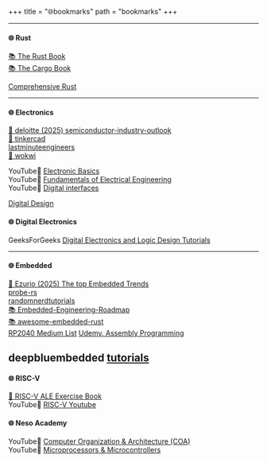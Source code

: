 +++
title = "🌐bookmarks" 
path = "bookmarks"
+++

---
#### 🌐 Rust
[📚 The Rust Book](https://doc.rust-lang.org/book/)  
[📚 The Cargo Book](https://doc.rust-lang.org/cargo/index.html) 

[Comprehensive Rust](https://google.github.io/comprehensive-rust/comprehensive-rust.pdf)

---
#### 🌐 Electronics
[📝 deloitte (2025) semiconductor-industry-outlook](https://www2.deloitte.com/us/en/insights/industry/technology/technology-media-telecom-outlooks/semiconductor-industry-outlook.html)  
[🤖 tinkercad](https://www.tinkercad.com/)  
[lastminuteengineers](https://lastminuteengineers.com/electronics/basic-electronics/)  
[🤖 wokwi](https://wokwi.com/)  

YouTube🔴 [Electronic Basics](https://www.youtube.com/playlist?list=PLNAsgvPRQbqhAr_owUecml6L5sCxj-FJ7)  
YouTube🔴 [Fundamentals of Electrical Engineering](https://www.youtube.com/playlist?list=PLmu_y3-DV2_ko4Q36htOLjHM3QgGnbQY0)  
YouTube🔴 [Digital interfaces](https://www.youtube.com/playlist?list=PLmu_y3-DV2_lonKu6lIjBkS9X1QeQeX9v)  

[Digital Design](https://tinytapeout.com/digital_design/)


#### 🌐 Digital Electronics
GeeksForGeeks [Digital Electronics and Logic Design Tutorials](https://www.geeksforgeeks.org/digital-electronics-logic-design-tutorials/)

---
#### 🌐 Embedded
[📝 Ezurio (2025) The top Embedded Trends](https://www.ezurio.com/resources/blog/the-top-trends-in-embedded-development-for-2025-beyond)  
[probe-rs](https://probe.rs/)  
[randomnerdtutorials](https://randomnerdtutorials.com/)  
[📚 Embedded-Engineering-Roadmap](https://github.com/m3y54m/Embedded-Engineering-Roadmap)  
[📚 awesome-embedded-rust](https://github.com/rust-embedded/awesome-embedded-rust)  
[RP2040 Medium List](https://murraytodd.medium.com/list/murrays-raspberry-pi-pico-w-embedded-rust-series-fac1064d4d03)
[Udemy. Assembly Programming](https://www.udemy.com/course/arm-cortex-m-assembly-programming/learn/lecture/5603710?start=0#overview)  

deepbluembedded [tutorials](https://deepbluembedded.com/)
---
#### 🌐 RISC-V
[📝 RISC-V ALE Exercise Book](https://riscv-programming.org/ale-exercise-book/book/index.html)  
YouTube🔴 [RISC-V Youtube](https://www.youtube.com/playlist?list=PLbtzT1TYeoMiKup6aoQc3V_d7OvOKc3P5)

#### 🌐 Neso Academy
YouTube🔴 [Computer Organization & Architecture (COA)](https://www.youtube.com/playlist?list=PLBlnK6fEyqRgLLlzdgiTUKULKJPYc0A4q)  
YouTube🔴 [Microprocessors & Microcontrollers](https://www.youtube.com/playlist?list=PLBlnK6fEyqRgyFCCgqdcBowmSp_BTKs4F)
